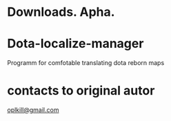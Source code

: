 # Downloads. Apha.


# Dota-localize-manager
Programm for comfotable translating dota reborn maps

# contacts to original autor
oplkill@gmail.com
